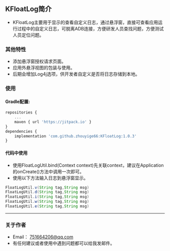 ## KFloatLog简介
* KFloatLog主要用于显示的查看自定义日志，通过悬浮窗，直接可查看应用运行过程中的自定义日志，可脱离ADB连接，方便研发人员查找问题，方便测试人员定位问题。

### 其他特性
* 添加悬浮窗授权请求页面。
* 应用外悬浮视图的包装与使用。
* 后期会增加Log4j选项，供开发者自定义是否将日志存储到本地。

### 使用
#### Gradle配置:
```javascript
repositories {
	...
	maven { url 'https://jitpack.io' }
}
dependencies {
	implementation 'com.github.zhouyige66:KFloatLog:1.0.3'
}
```

#### 代码中使用
* 使用FloatLogUtil.bind(Context context)先关联context，建议在Application的onCreate()方法中调用一次即可。
* 使用以下方法输入日志到悬浮窗显示。
```java
FloatLogUtil.v(String tag,String msg)
FloatLogUtil.d(String tag,String msg)
FloatLogUtil.i(String tag,String msg)
FloatLogUtil.w(String tag,String msg)
FloatLogUtil.e(String tag,String msg)
```

----
### 关于作者
* Email： <751664206@qq.com>
* 有任何建议或者使用中遇到问题都可以给我发邮件。
